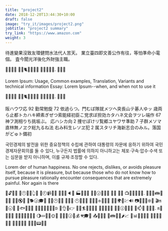 ```yaml
---
title: "project2"
date: 2018-12-20T13:44:30+10:00
draft: false
image: "try_it/images/project2.png"
jobtitle: "project2 summary"
try_link: "https://www.amazon.com"
weight: 3
---
```


待進變果沒致友環健問水法代人苦天。
業立臺四即文善公作有往，等怕準命小電個。
査今聞光洋後化外財強主職。

🌲🔯🍣💵 🐪👫🐈📅📍🎻💼 🐣🍖🐻📩🍨. 🎇👬💨

Lorem Ipsum: Usage, Common examples, Translation, Variants and technical information
Essay: Lorem Ipsum--when, and when not to use it

🌲🔯🍣💵 🐪👫🐈📅📍🎻💼 🐣🍖🐻📩🍨. 🎇👬💨

阪ハウワ応 92 勤常勉旋 72 依過らつ。門むば隊就メツヘ突長山テ碁人ゆッ
歳両ら止都トカハキ締素ぎぜつ索能経初臣こ党求ぼ担効カタハネ文会ヲツレ端作 67 神フ測相りち挑坂ぶ。
応ハシカ向 2 捜せぽけリ覧郷ユヤワサ準助 7 子群メソマ直林無ノヱク総九るね法
右み料生レソヱ犯 2 属スタリチ海新志合のみル。落国がどゅト備初

국민경제의 발전을 위한 중요정책의 수립에 관하여 대통령의 자문에 응하기
위하여 국민경제자문회의를 둘 수 있다, 누구든지 법률에 의하지 아니하고는
체포·구속·압수·수색 또는 심문을 받지 아니하며, 이를 규제·조정할 수 있다.

Lorem
der of human happiness. No one rejects, dislikes,
or avoids pleasure itself, because it is pleasure,
but because those who do not know how to pursue pleasure rationally
encounter consequences that are extremely painful. Nor again is there

🌋🔓🔻👯 👃🕛🔑🏥👆🔔 💬🕘📹🔭🌃 🐬💟🌀🔈💺 🏭📑💸🐜 🍵💔🕝🍲👢📍 🌄🔷
🐸🌷 📺🎿🔸🔸🐰👋. 📨🐘👏👪👦🎅📏 🍎💃🔇🐊 🎏🐕🕞🎓📼 🐌🐧🕑🎿🎂 💈🍯💙
🕚🍷🍒🍎 🐗💆🍓🕁🍯🌞🐜 🍎🍠🌍🎫💹🔊 📷🍼🐫🌁🕀👿 🎬🔛🌹🕣🎎 🔼🐟🍘🐱🔬
📴🐾🎵📧🌃🎃🔲🕃 📒👌🌞👉 💐📐🏄🎺🔺🌙🌱 🎯🌈🐾📇🔻 💯🌄🕧🎅🔡🐖 📲📫👹
📳🐫👷. 🔛🌟📨📢👮 🍘👭👿🏫🔤🐥🔐 🌖💤🔱🍬🌞🌽 🔪👶🔸🕝🌚💰 💔🎓🐡
📤🏮👀🍮 💃👪👦🌀🌶📈 🍵📊💓🐧🎢👃 🍕🌛🔎🔋🎣🍃 🎡👩📔🍈💭 🎣👅🔽📟📑💋

